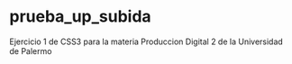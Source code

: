 # prueba_up_subida
Ejercicio 1 de CSS3 para la materia Produccion Digital 2 de la Universidad de Palermo
